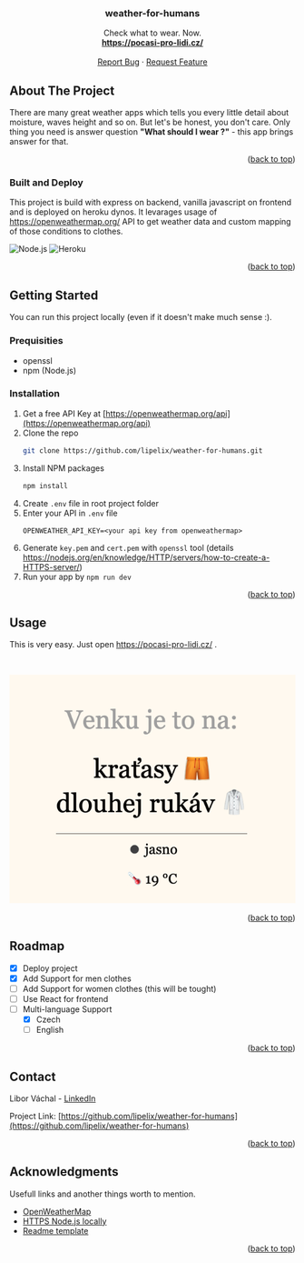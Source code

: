 <div id="top"></div>

<!-- PROJECT LOGO -->
<br />
<div align="center">

  <h3 align="center">weather-for-humans</h3>

  <p align="center">
    Check what to wear. Now.
    <br />
    <a href="https://pocasi-pro-lidi.cz/"><strong>https://pocasi-pro-lidi.cz/</strong></a>
    <br />
    <br />
    <a href="https://github.com/lipelix/weather-for-humans/issues">Report Bug</a>
    ·
    <a href="https://github.com/lipelix/weather-for-humans/issues">Request Feature</a>
  </p>
</div>


<!-- ABOUT THE PROJECT -->
## About The Project

<!-- [![Product Name Screen Shot][product-screenshot]](assets/app-screen.png) -->

There are many great weather apps which tells you every little detail about moisture, waves height and so on. But let's be honest, you don't care. Only thing you need is answer question <strong>"What should I wear ?"</strong> - this app brings answer for that. 

<p align="right">(<a href="#top">back to top</a>)</p>



### Built and Deploy

This project is build with express on backend, vanilla javascript on frontend and is deployed on heroku dynos. It levarages usage of https://openweathermap.org/ API to get weather data and custom mapping of those conditions to clothes.

![Node.js](https://img.shields.io/badge/Build%20with-Node.js-brightgreen.svg)
![Heroku](https://img.shields.io/badge/Deployed%20on-Heroku-7056bf.svg)

<p align="right">(<a href="#top">back to top</a>)</p>


<!-- GETTING STARTED -->
## Getting Started

You can run this project locally (even if it doesn't make much sense :).

### Prequisities

* openssl
* npm (Node.js)

### Installation

1. Get a free API Key at [https://openweathermap.org/api](https://openweathermap.org/api)
2. Clone the repo
   ```sh
   git clone https://github.com/lipelix/weather-for-humans.git
   ```
3. Install NPM packages
   ```sh
   npm install
   ```
4. Create `.env` file in root project folder
5. Enter your API in `.env` file
   ```
   OPENWEATHER_API_KEY=<your api key from openweathermap>
   ```
6. Generate `key.pem` and `cert.pem` with `openssl` tool (details https://nodejs.org/en/knowledge/HTTP/servers/how-to-create-a-HTTPS-server/)
7. Run your app by `npm run dev`

<p align="right">(<a href="#top">back to top</a>)</p>



<!-- USAGE EXAMPLES -->
## Usage

This is very easy. Just open https://pocasi-pro-lidi.cz/ .

<br />

![Showcase](assets/app-screen.png)

<p align="right">(<a href="#top">back to top</a>)</p>



<!-- ROADMAP -->
## Roadmap

- [x] Deploy project
- [x] Add Support for men clothes
- [ ] Add Support for women clothes (this will be tought)
- [ ] Use React for frontend
- [ ] Multi-language Support
    - [x] Czech
    - [ ] English

<p align="right">(<a href="#top">back to top</a>)</p>

<!-- CONTACT -->
## Contact

Libor Váchal - [LinkedIn](https://www.linkedin.com/in/liborvachal/)

Project Link: [https://github.com/lipelix/weather-for-humans](https://github.com/lipelix/weather-for-humans)

<p align="right">(<a href="#top">back to top</a>)</p>



<!-- ACKNOWLEDGMENTS -->
## Acknowledgments

Usefull links and another things worth to mention.

* [OpenWeatherMap](https://openweathermap.org/api)
* [HTTPS Node.js locally](https://nodejs.org/en/knowledge/HTTP/servers/how-to-create-a-HTTPS-server/)
* [Readme template](https://github.com/othneildrew/Best-README-Template)

<p align="right">(<a href="#top">back to top</a>)</p>
